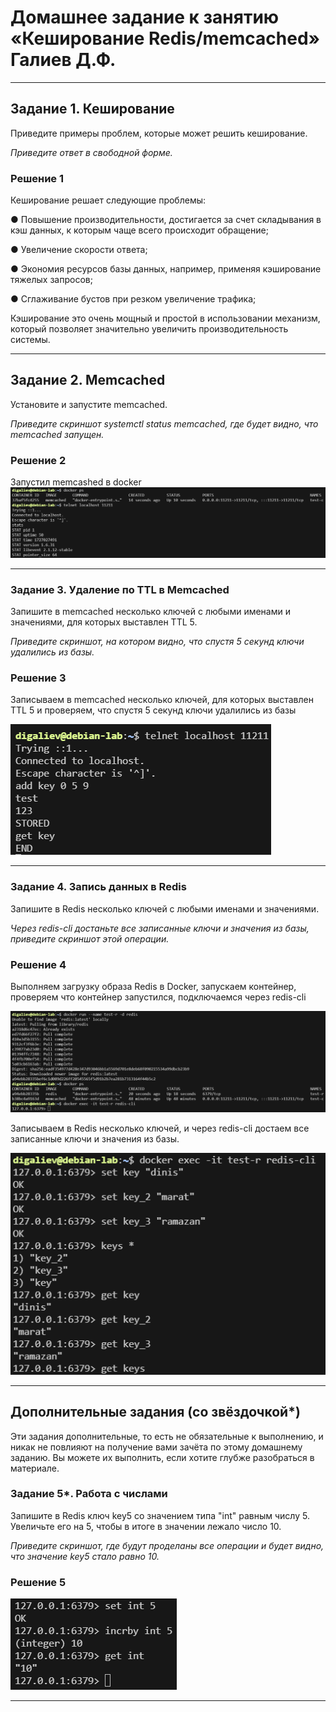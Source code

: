 # Домашнее задание к занятию «Кеширование Redis/memcached» Галиев Д.Ф.

---

## Задание 1. Кеширование 

Приведите примеры проблем, которые может решить кеширование. 

*Приведите ответ в свободной форме.*

### Решение 1

Кеширование решает следующие проблемы:

● Повышение производительности, достигается за счет складывания в кэш данных, к которым чаще всего происходит обращение;

● Увеличение скорости ответа;

● Экономия ресурсов базы данных, например, применяя кэширование тяжелых запросов;

● Сглаживание бустов при резком увеличение трафика;

Кэширование это очень мощный и простой в использовании механизм, который позволяет значительно увеличить производительность системы.

---

## Задание 2. Memcached

Установите и запустите memcached.

*Приведите скриншот systemctl status memcached, где будет видно, что memcached запущен.*

### Решение 2
Запустил memcashed в docker
![](./img/11-02_2.1.png)

---

### Задание 3. Удаление по TTL в Memcached

Запишите в memcached несколько ключей с любыми именами и значениями, для которых выставлен TTL 5. 

*Приведите скриншот, на котором видно, что спустя 5 секунд ключи удалились из базы.*

### Решение 3

Записываем в memcached несколько ключей, для которых выставлен TTL 5 и проверяем, что спустя 5 секунд ключи удалились из базы

![](./img/11-02_3.png)

---

### Задание 4. Запись данных в Redis

Запишите в Redis несколько ключей с любыми именами и значениями. 

*Через redis-cli достаньте все записанные ключи и значения из базы, приведите скриншот этой операции.*

### Решение 4

Выполняем загрузку образа Redis в Docker, запускаем контейнер, проверяем что контейнер запустился, подключаемся через redis-cli

![](./img/11-02_4.1.png)

Записываем в Redis несколько ключей, и через redis-cli достаем все записанные ключи и значения из базы.

![](./img/11-02_4.2.png)

---

## Дополнительные задания (со звёздочкой*)
Эти задания дополнительные, то есть не обязательные к выполнению, и никак не повлияют на получение вами зачёта по этому домашнему заданию. Вы можете их выполнить, если хотите глубже разобраться в материале.

### Задание 5*. Работа с числами 

Запишите в Redis ключ key5 со значением типа "int" равным числу 5. Увеличьте его на 5, чтобы в итоге в значении лежало число 10.  

*Приведите скриншот, где будут проделаны все операции и будет видно, что значение key5 стало равно 10.*

### Решение 5

![](./img/11-02_5.png)

---

